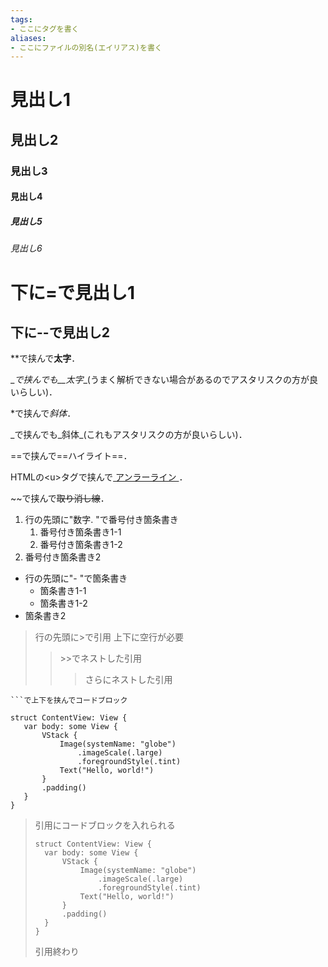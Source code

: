 ```yaml
---
tags:
- ここにタグを書く
aliases:
- ここにファイルの別名(エイリアス)を書く
---
```


# 見出し1
## 見出し2
### 見出し3
#### 見出し4
##### 見出し5
###### 見出し6

下に=で見出し1
=
下に--で見出し2
--

\**で挟んで**太字**．

\__で挟んでも__太字__(うまく解析できない場合があるのでアスタリスクの方が良いらしい)．

\*で挟んで*斜体*．

\_で挟んでも_斜体_(これもアスタリスクの方が良いらしい)．

\==で挟んで==ハイライト==．

HTMLの\<u>タグで挟んで<u> アンラーライン </u> ．

\~~で挟んで~~取り消し線~~．

1. 行の先頭に"数字. "で番号付き箇条書き
	1. 番号付き箇条書き1-1
	2. 番号付き箇条書き1-2
2. 番号付き箇条書き2

- 行の先頭に"- "で箇条書き
	- 箇条書き1-1
	- 箇条書き1-2
- 箇条書き2

> 行の先頭に>で引用
> 上下に空行が必要
>> \>>でネストした引用
>>>さらにネストした引用

```
```で上下を挟んでコードブロック

struct ContentView: View {
   var body: some View {
       VStack {
           Image(systemName: "globe")
               .imageScale(.large)
               .foregroundStyle(.tint)
           Text("Hello, world!")
       }
       .padding()
   }
}
```

> 引用にコードブロックを入れられる
> ```
>struct ContentView: View {
>   var body: some View {
>       VStack {
>           Image(systemName: "globe")
>               .imageScale(.large)
>               .foregroundStyle(.tint)
>           Text("Hello, world!")
>       }
>       .padding()
>   }
>}
>```
>引用終わり